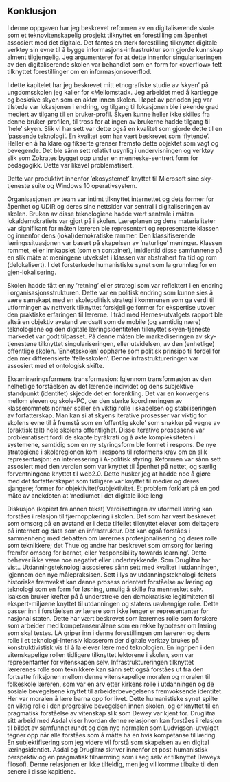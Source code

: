 
## Konklusjon

I denne oppgaven har jeg beskrevet reformen av en digitaliserende skole som et teknovitenskapelig prosjekt tilknyttet en forestilling om åpenhet assosiert med det digitale. Det fantes en sterk forestilling tilknyttet digitale verktøy sin evne til å bygge informasjons-infrastruktur som gjorde kunnskap alment tilgjengelig. Jeg argumenterer for at dette innenfor singulariseringen av den digitaliserende skolen var behandlet som en form for «overflow» tett tilknyttet forestillinger om en informasjonsoverflod.

I dette kapitelet har jeg beskrevet mitt etnografiske studie av ’skyen’ på ungdomsskolen jeg kaller for «Mellomstad». Jeg arbeidet med å kartlegge og beskrive skyen som en aktør innen skolen. I løpet av perioden jeg var tilstede var lokasjonen i endring, og tilgang til lokasjonen ble i økende grad mediert av tilgang til en bruker-profil. Skyen kunne heller ikke skilles fra denne bruker-profilen, til tross for at ingen av brukerne hadde tilgang til ’hele’ skyen. Slik vi har sett var dette også en kvalitet som gjorde dette til en ’passende teknologi’. En kvalitet som har vært beskrevet som ’flytende’. Heller en å ha klare og fikserte grenser fremsto dette objektet som vagt og bevegende. Det ble sånn sett relativt usynlig i undervisningen og verktøy slik som Zokrates bygget opp under en menneske-sentrert form for pedagogikk. Dette var likevel problematisert.

Dette var produktivt innenfor ’økosystemet’ knyttet til Microsoft sine sky-tjeneste suite og Windows 10 operativsystem.

Organisasjonen av team var intimt tilknyttet internettet og dets former for åpenhet og UDIR og deres sine nettsider var sentral i digitaliseringen av skolen. Bruken av disse teknologiene hadde vært sentrale i måten lokaldemokratiets var gjort på i skolen. Læreplanen og dens materialiteter var signifikant for måten læreren ble representert og representerte klassen og innenfor dens (lokal)demokratiske rammer. Den klassifiserende læringssituasjonen var basert på skapelsen av ’naturlige’ meninger. Klassen rommet, eller innkapslet (som en container), imidlertid disse samfunnene på en slik måte at meningene utvekslet i klassen var abstrahert fra tid og rom (delokalisert).
I det forsterkede humanistiske synet som la grunnlag for en gjen-lokalisering.

Skolen hadde fått en ny ’retning’ eller strategi som var reflektert i en endring i organisasjonsstrukturen. Dette var en politisk endring som kunne sies å være samskapt med en skolepolitisk strategi i kommunen som ga verdi til utformingen av nettverk tilknyttet forskjellige former for ekspertise utover den praktiske erfaringen til lærerne. I tråd med Hernes-utvalgets rapport ble altså en objektiv avstand verdsatt som de mobile (og samtidig nære) teknologiene og den digitale læringsidentiteten tilknyttet skyen-tjeneste markedet var godt tilpasset.
På denne måten ble markediseringen av sky-tjenestene tilknyttet singulariseringen, eller utvidelsen, av den (enhetlige) offentlige skolen. ’Enhetsskolen’ opphørte som politisk prinsipp til fordel for den mer differensierte ’fellesskolen’. Denne infrastruktureringen var assosiert med et ontologisk skifte.


Eksamineringsformens transformasjon: Igjennom transformasjon av den helhetlige forståelsen av det lærende individet og dens subjektive standpunkt (identitet) skjedde det en forenkling. Det var en konvergens mellom eleven og skole-PC, der den sterke koordineringen av klasserommets normer spiller en viktig rolle i skapelsen og stabiliseringen av forfatterskap.
Man kan si at skyens iterative prosesser var viktig for skolens evne til å fremstå som en ’offentlig skole’ som snakker på vegne av (praktisk talt) hele skolens offentlighet. Disse iterative prosessene var problematisert fordi de skapte byråkrati og å økte kompleksiteten i systemene, samtidig som en ny styringsform ble formet i respons. De nye strategiene i skoleregionen kom i respons til reformens krav om en slik representasjon: en interessering i A-politisk styring. Reformen var sånn sett assosiert med den verdien som var knyttet til åpenhet på nettet, og særlig forventningene knyttet til web2.0.
Dette husker jeg at hadde noe å gjøre med det forfatterskapet som tidligere var knyttet til medier og deres sjangere; former for objektivitet/subjektivitet. Et problem forklart på en god måte av anekdoten at ’mediumet i det digitale ikke leng

Diskusjon (kopiert fra annen tekst)
Verdisettingen av uformell læring kan forståes i relasjon til fjærnopplæring i skolen. Det som har vært beskrevet som omsorg på en avstand er i dette tilfellet tilknyttet elever som deltagere på internett og data som en infrastruktur. Det kan også forståes i sammenheng med debatten om lærernes profesjonalisering og deres rolle som teknikkere; det Thue og andre har beskrevet som omsorg for læring fremfor omsorg for barnet, eller ’responsibility towards learning’. Dette behøver ikke være noe negativt eller undertrykkende. Som Druglitrø har vist.. Utdanningsteknologi assosieres sånn sett med kvalitet i utdanningen, igjennom den nye målepraksisen. Sett i lys av utdanningsteknologi-feltets historiske fremvekst kan denne prosess orientert forståelse av læring og teknologi som en form for løsning, umulig å skille fra mennesket selv.
Isaksen bruker krefter på å understreke den demokratiske legitimiteten til ekspert-miljøene knyttet til utdanningen og statens uavhengige rolle. Dette passer inn i forståelsen av lærere som ikke lenger er representanter for nasjonal staten. Dette har vært beskrevet som lærernes rolle som forskere som arbeider med kompetansemålene som en rekke hypoteser om læring som skal testes. LA griper inn i denne forestillingen om læreren og dens rolle i et teknologi-intensiv klasserom der digitale verktøy brukes på konstruktivistisk vis til å la elever lære med teknologien. En ingripen i den vitenskapelige rollen tidligere tilknyttet lektorene i skolen, som var representanter for vitenskapen selv. Infrastruktureringen tilknyttet lærerenes rolle som teknikkere kan sånn sett også forståes ut fra den fortsatte friksjonen mellom denne vitenskapelige moralen og moralen til folkeskole læreren, som var en arv etter kirkens rolle i utdanningen og de sosiale bevegelsene knyttet til arbeiderbevegelsens fremvoksende identitet.  Her var moralen å lære barna opp for livet. Dette humanistiske synet spilte en viktig rolle i den progresive bevegelsen innen skolen, og er knyttet til en pragmatisk forståelse av vitenskap slik som Dewey var kjent for.
Druglitrø sitt arbeid med Asdal viser hvordan denne relasjonen kan forståes i relasjon til bildet av samfunnet rundt og den nye normalen som Ludvigsen-utvalget tegner opp når alle forståes som å måtte ha en hvis kompetanse til læring. En subjektifisering som jeg videre vil forstå som skapelsen av en digital læringsidentiet.
Asdal og Druglitrø skriver innenfor et post-humanistisk perspektiv og en pragmatisk tilnærming som i seg selv er tilknyttet Deweys filosofi. Denne relasjonen er ikke tilfeldig, men jeg vil komme tilbake til den senere i disse kapitlene.
